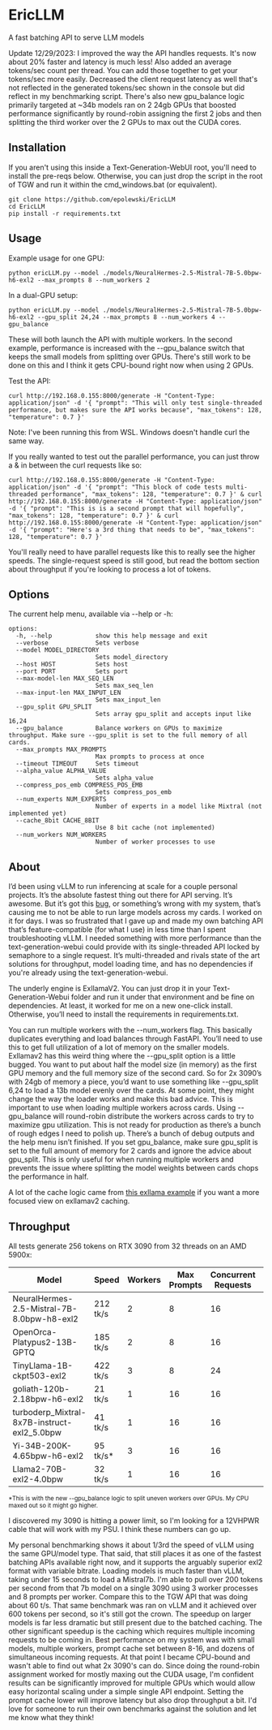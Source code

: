 # EricLLM
A fast batching API to serve LLM models

Update 12/29/2023: I improved the way the API handles requests. It's now about 20% faster and latency is much less! Also added an average tokens/sec count per thread. You can add those together to get your tokens/sec more easily. Decreased the client request latency as well that's not reflected in the generated tokens/sec shown in the console but did reflect in my benchmarking script. There's also new gpu_balance logic primarily targeted at ~34b models ran on 2 24gb GPUs that boosted performance significantly by round-robin assigning the first 2 jobs and then splitting the third worker over the 2 GPUs to max out the CUDA cores.

## Installation

If you aren't using this inside a Text-Generation-WebUI root, you'll need to install the pre-reqs below. Otherwise, you can just drop the script in the root of TGW and run it within the cmd_windows.bat (or equivalent).

```
git clone https://github.com/epolewski/EricLLM
cd EricLLM
pip install -r requirements.txt
```

## Usage

Example usage for one GPU:
```
python ericLLM.py --model ./models/NeuralHermes-2.5-Mistral-7B-5.0bpw-h6-exl2 --max_prompts 8 --num_workers 2
```
In a dual-GPU setup:
```
python ericLLM.py --model ./models/NeuralHermes-2.5-Mistral-7B-5.0bpw-h6-exl2 --gpu_split 24,24 --max_prompts 8 --num_workers 4 --gpu_balance
```
These will both launch the API with multiple workers. In the second example, performance is increased with the --gpu_balance switch that keeps the small models from splitting over GPUs. There's still work to be done on this and I think it gets CPU-bound right now when using 2 GPUs.

Test the API:

```
curl http://192.168.0.155:8000/generate -H "Content-Type: application/json" -d '{ "prompt": "This will only test single-threaded performance, but makes sure the API works because", "max_tokens": 128, "temperature": 0.7 }'
```
Note: I've been running this from WSL. Windows doesn't handle curl the same way.

If you really wanted to test out the parallel performance, you can just throw a & in between the curl requests like so:

```
curl http://192.168.0.155:8000/generate -H "Content-Type: application/json" -d '{ "prompt": "This block of code tests multi-threaded performance", "max_tokens": 128, "temperature": 0.7 }' & curl http://192.168.0.155:8000/generate -H "Content-Type: application/json" -d '{ "prompt": "This is is a second prompt that will hopefully", "max_tokens": 128, "temperature": 0.7 }' & curl http://192.168.0.155:8000/generate -H "Content-Type: application/json" -d '{ "prompt": "Here's a 3rd thing that needs to be", "max_tokens": 128, "temperature": 0.7 }'
```

You'll really need to have parallel requests like this to really see the higher speeds. The single-request speed is still good, but read the bottom section about throughput if you're looking to process a lot of tokens.

## Options

The current help menu, available via --help or -h:
```
options:
  -h, --help            show this help message and exit
  --verbose             Sets verbose
  --model MODEL_DIRECTORY
                        Sets model_directory
  --host HOST           Sets host
  --port PORT           Sets port
  --max-model-len MAX_SEQ_LEN
                        Sets max_seq_len
  --max-input-len MAX_INPUT_LEN
                        Sets max_input_len
  --gpu_split GPU_SPLIT
                        Sets array gpu_split and accepts input like 16,24
  --gpu_balance         Balance workers on GPUs to maximize throughput. Make sure --gpu_split is set to the full memory of all cards.
  --max_prompts MAX_PROMPTS
                        Max prompts to process at once
  --timeout TIMEOUT     Sets timeout
  --alpha_value ALPHA_VALUE
                        Sets alpha_value
  --compress_pos_emb COMPRESS_POS_EMB
                        Sets compress_pos_emb
  --num_experts NUM_EXPERTS
                        Number of experts in a model like Mixtral (not implemented yet)
  --cache_8bit CACHE_8BIT
                        Use 8 bit cache (not implemented)
  --num_workers NUM_WORKERS
                        Number of worker processes to use
```

## About

I’d been using vLLM to run inferencing at scale for a couple personal projects. It’s the absolute fastest thing out there for API serving. It’s awesome. But it’s got this [bug](https://github.com/vllm-project/vllm/issues/1116), or something’s wrong with my system, that’s causing me to not be able to run large models across my cards. I worked on it for days. I was so frustrated that I gave up and made my own batching API that’s feature-compatible (for what I use) in less time than I spent troubleshooting vLLM. I needed something with more performance than the text-generation-webui could provide with its single-threaded API locked by semaphore to a single request. It’s multi-threaded and rivals state of the art solutions for throughput, model loading time, and has no dependencies if you're already using the text-generation-webui.

The underly engine is ExllamaV2. You can just drop it in your Text-Generation-Webui folder and run it under that environment and be fine on dependencies. At least, it worked for me on a new one-click install. Otherwise, you’ll need to install the requirements in requirements.txt.

You can run multiple workers with the --num_workers flag. This basically duplicates everything and load balances through FastAPI. You’ll need to use this to get full utilization of a lot of memory on the smaller models.
Exllamav2 has this weird thing where the --gpu_split option is a little bugged. You want to put about half the model size (in memory) as the first GPU memory and the full memory size of the second card. So for 2x 3090’s with 24gb of memory a piece, you’d want to use something like --gpu_split 6,24 to load a 13b model evenly over the cards. At some point, they might change the way the loader works and make this bad advice. This is important to use when loading multiple workers across cards. Using --gpu_balance will round-robin distribute the workers across cards to try to maximize gpu utilization.
This is not ready for production as there’s a bunch of rough edges I need to polish up. There’s a bunch of debug outputs and the help menu isn’t finished. If you set gpu_balance, make sure gpu_split is set to the full amount of memory for 2 cards and ignore the advice about gpu_split. This is only useful for when running multiple workers and prevents the issue where splitting the model weights between cards chops the performance in half.

A lot of the cache logic came from [this exllama example](https://github.com/turboderp/exllamav2/blob/master/examples/multiple_caches.py) if you want a more focused view on exllamav2 caching.

## Throughput
All tests generate 256 tokens on RTX 3090 from 32 threads on an AMD 5900x:

|       Model                                |    Speed | Workers | Max Prompts | Concurrent Requests | # 3090's |
|--------------------------------------------|----------|---------|-------------|---------------------|----------|
| NeuralHermes-2.5-Mistral-7B-8.0bpw-h8-exl2 | 212 tk/s |    2    |      8      |         16          |    1     |
| OpenOrca-Platypus2-13B-GPTQ | 185 tk/s | 2 | 8 | 16 | 1 |
| TinyLlama-1B-ckpt503-exl2 | 422 tk/s | 3 | 8 | 24 | 1 |
| goliath-120b-2.18bpw-h6-exl2 | 21 tk/s | 1 | 16 | 16 | 2 |
| turboderp_Mixtral-8x7B-instruct-exl2_5.0bpw | 41 tk/s | 1 | 16 | 16 | 2 |
| Yi-34B-200K-4.65bpw-h6-exl2 | 95 tk/s* | 3 | 16 | 16 | 2 |
| Llama2-70B-exl2-4.0bpw | 32 tk/s | 1 | 16 | 16 | 2 |

<sup>*This is with the new --gpu_balance logic to split uneven workers over GPUs. My CPU maxed out so it might go higher.</sup>

I discovered my 3090 is hitting a power limit, so I'm looking for a 12VHPWR cable that will work with my PSU. I think these numbers can go up. 

My personal benchmarking shows it about 1/3rd the speed of vLLM using the same GPU/model type. That said, that still places it as one of the fastest batching APIs available right now, and it supports the arguably superior exl2 format with variable bitrate. Loading models is much faster than vLLM, taking under 15 seconds to load a Mistral7b. I'm able to pull over 200 tokens per second from that 7b model on a single 3090 using 3 worker processes and 8 prompts per worker. Compare this to the TGW API that was doing about 60 t/s. That same benchmark was ran on vLLM and it achieved over 600 tokens per second, so it's still got the crown. The speedup on larger models is far less dramatic but still present due to the batched caching. The other significant speedup is the caching which requires multiple incoming requests to be coming in. Best performance on my system was with small models, multiple workers, prompt cache set between 8-16, and dozens of simultaneous incoming requests. At that point I became CPU-bound and wasn't able to find out what 2x 3090's can do. Since doing the round-robin assignment worked for mostly maxing out the CUDA usage, I'm confident results can be significantly improved for multiple GPUs which would allow easy horizontal scaling under a simple single API endpoint. Setting the prompt cache lower will improve latency but also drop throughput a bit. I'd love for someone to run their own benchmarks against the solution and let me know what they think!

